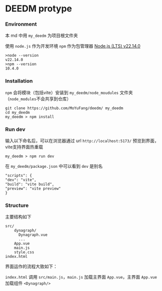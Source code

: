 # DEEDM protype

### Environment

本 md 中用 `my_deedm` 为项目根文件夹

使用 `node.js` 作为开发环境 `npm` 作为包管理器
[Node.js (LTS) v22.14.0](https://nodejs.org/en/download)

```
>node --version
v22.14.0
>npm --version
10.4.0
```


### Installation

`npm` 会将模块（包括vite）安装到 `my_deedm/node_moudules` 文件夹（`node_modules`不会共享到仓库）

```
git clone https://github.com/MoYuFang/deedm/ my_deedm
cd my_deedm
my_deedm > npm install

```

### Run dev

输入以下命名后，可以在浏览器通过 url `http://localhost:5173/` 预览到界面，vite支持界面热重载
```
my_deedm > npm run dev
```

在 `my_deedm/package.json` 中可以看到 `dev` 是别名
```
"scripts": {
"dev": "vite",
"build": "vite build",
"preview": "vite preview"
}
```

### Structure

主要结构如下
```
src/
    dynagraph/
      Dynagraph.vue
      ...
    App.vue
    main.js
    style.css
index.html
```

界面运作的流程大致如下：

`index.html` 调用 `src/main.js`，`main.js` 加载主界面 `App.vue`，主界面 `App.vue` 加载组件 `<Dynagraph/>`

